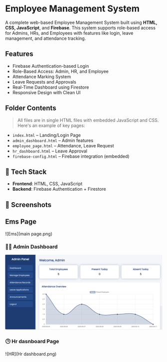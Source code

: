 # Employee Management System 

A complete web-based Employee Management System built using **HTML, CSS, JavaScript**, and **Firebase**. This system supports role-based access for Admins, HRs, and Employees with features like login, leave management, and attendance tracking.

##  Features

-  Firebase Authentication-based Login
-  Role-Based Access: Admin, HR, and Employee
-  Attendance Marking System
-  Leave Requests and Approvals
-  Real-Time Dashboard using Firestore
-  Responsive Design with Clean UI

##  Folder Contents

> All files are in single HTML files with embedded JavaScript and CSS. Here's an example of key pages:

- `index.html` – Landing/Login Page
- `admin_dashboard.html` – Admin features
- `employee_page.html` – Attendance, Leave Request
- `hr_dashboard.html` – Leave Approval
- `firebase-config.html` – Firebase integration (embedded)

## 🔧 Tech Stack

- **Frontend**: HTML, CSS, JavaScript
- **Backend**: Firebase Authentication + Firestore
## 📸 Screenshots

## Ems Page
![Ems](main page.png)

### 🧑‍💼 Admin Dashboard
![Admin](Admindashboard.png)

### 🕒 Hr dasnboard Page
!{HR](Hr dashboard.png)


